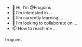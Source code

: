 - 👋 Hi, I’m @Froguins
- 👀 I’m interested in ...
- 🌱 I’m currently learning ...
- 💞️ I’m looking to collaborate on ...
- 📫 How to reach me ...

<!---
Froguins/Froguins is a ✨ special ✨ repository because its `README.md` (this file) appears on your GitHub profile.
You can click the Preview link to take a look at your changes.
--->
froguins
